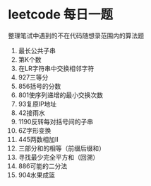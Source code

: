 # leetcode 每日一题
整理笔试中遇到的不在代码随想录范围内的算法题

1. 最长公共子串
2. 第K个数
3. 在LR字符串中交换相邻字符
4. 927三等分
5. 856括号的分数
6. 801使序列递增的最小交换次数
7. 93复原IP地址
8. 42接雨水
9. 1190反转每对括号间的子串
10. 6Z字形变换
11. 445两数相加II
12. 三部分和的相等（前缀后缀和）
13. 寻找最少完全平方和（回溯）
14. 886可能的二分法
15. 904水果成篮
